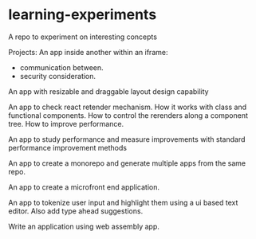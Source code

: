 # learning-experiments
A repo to experiment on interesting concepts

Projects:
An app inside another within an iframe:
- communication between.
- security consideration.

An app with resizable and draggable layout design capability 

An app to check react retender mechanism. How it works with class and functional components. How to control the rerenders along a component tree. How to improve performance.

An app to study performance and measure improvements with standard performance improvement methods

An app to create a monorepo and generate multiple apps from the same repo.

An app to create a microfront end application.

An app to tokenize user input and highlight them using a ui based text editor. Also add type ahead suggestions.

Write an application using web assembly app.
